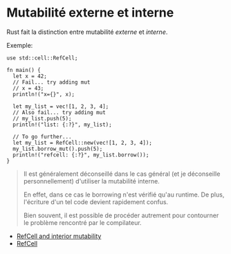 # Mutabilité externe et interne

Rust fait la distinction entre mutabilité *externe* et *interne*.

Exemple:
```rust,editable
use std::cell::RefCell;

fn main() {
  let x = 42;
  // Fail... try adding mut
  // x = 43;
  println!("x={}", x);

  let my_list = vec![1, 2, 3, 4];
  // Also fail... try adding mut
  // my_list.push(5);
  println!("list: {:?}", my_list);

  // To go further...
  let my_list = RefCell::new(vec![1, 2, 3, 4]);
  my_list.borrow_mut().push(5);
  println!("refcell: {:?}", my_list.borrow());
}
```

> Il est généralement déconseillé dans le cas général (et je déconseille personnellement) d'utiliser la mutabilité interne.
>
> En effet, dans ce cas le borrowing n'est vérifié qu'au runtime. De plus, l'écriture d'un tel code devient rapidement confus.
>
> Bien souvent, il est possible de procéder autrement pour contourner le problème rencontré par le compilateur.

- [RefCell and interior mutability](https://doc.rust-lang.org/beta/book/ch15-05-interior-mutability.html)
- [RefCell](https://doc.rust-lang.org/std/cell/struct.RefCell.html)